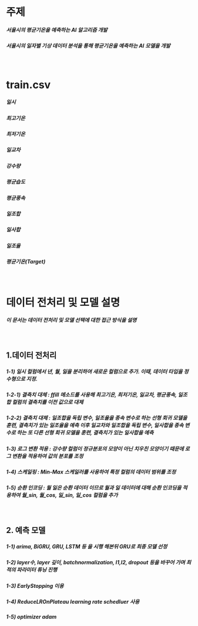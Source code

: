 # 주제
##### 서울시의 평균기온을 예측하는 AI 알고리즘 개발
##### 서울시의 일자별 기상 데이터 분석을 통해 평균기온을 예측하는 AI 모델을 개발
<br>

# train.csv
##### 일시
##### 최고기온
##### 최저기온
##### 일교차
##### 강수량
##### 평균습도
##### 평균풍속
##### 일조합
##### 일사합
##### 일조율
##### 평균기온(Target)
<br>

# 데이터 전처리 및 모델 설명
##### 이 문서는 데이터 전처리 및 모델 선택에 대한 접근 방식을 설명

<br>

## 1.데이터 전처리
##### 1-1) 일시 컬럼에서 년, 월, 일을 분리하여 새로운 컬럼으로 추가. 이때, 데이터 타입을 정수형으로 지정.
##### 1-2-1) 결측치 대체 : ffill 메소드를 사용해 최고기온, 최저기온, 일교차, 평균풍속, 일조합 컬럼의 결측치를 이전 값으로 대체
##### 1-2-2) 결측치 대체 : 일조합을 독립 변수, 일조율을 종속 변수로 하는 선형 회귀 모델을 훈련, 결측치가 있는 일조율을 예측 이후 일교차와 일조합을 독립 변수, 일사합을 종속 변수로 하는 또 다른 선형 회귀 모델을 훈련, 결측치가 있는 일사합을 예측
##### 1-3) 로그 변환 적용 :  강수량 컬럼이 정규분포의 모양이 아닌 치우친 모양이기 때문에  로그 변환을 적용하여 값의 분포를 조정
##### 1-4) 스케일링 :  Min-Max 스케일러를 사용하여 특정 컬럼의 데이터 범위를 조정
##### 1-5) 순환 인코딩 : 월 일은 순환 데이터 이므로 월과 일 데이터에 대해 순환 인코딩을 적용하여 월_sin, 월_cos, 일_sin, 일_cos 컬럼을 추가
<br>


## 2. 예측 모델
##### 1-1) arima, BiGRU, GRU, LSTM 등 을 시행 해본뒤 GRU로 최종 모델 선정
##### 1-2) layer수, layer 깊이, batchnormalization, l1,l2, dropout 등을 바꾸어 가며 최적의 파라미터 튜닝 진행
##### 1-3) EarlyStopping 이용
##### 1-4) ReduceLROnPlateau learning rate schedluer 사용
##### 1-5) optimizer adam 
